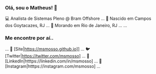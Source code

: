 ### Olá, sou o Matheus! 👋

💻 Analista de Sistemas Pleno @ Bram Offshore
...
📍 Nascido em Campos dos Goytacazes, RJ
...
📍 Morando em Rio de Janeiro, RJ
...
...
### Me encontre por aí..
...
🚀 [Site|https://msmosso.github.io]]
...
🐦 [Twitter|https://twitter.com/msmosso]
...
💼 [LinkedIn|htttps://linkedin.com/in/msmosso]
...
🤳 [Instagram|htttps://instagram.com/msmosso]
...
